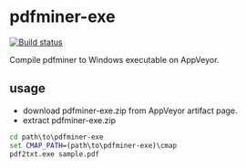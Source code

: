 # pdfminer-exe

[![Build status](https://ci.appveyor.com/api/projects/status/h34aiqt6kmo3qkti?svg=true)](https://ci.appveyor.com/project/aspick/pdfminer-exe)

Compile pdfminer to Windows executable on AppVeyor.

## usage

- download pdfminer-exe.zip from AppVeyor artifact page.
- extract pdfminer-exe.zip

```cmd
cd path\to\pdfminer-exe
set CMAP_PATH=(path\to\pdfminer-exe)\cmap
pdf2txt.exe sample.pdf
```
